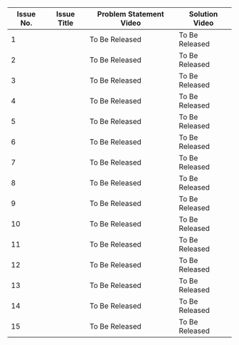 | Issue No. | Issue Title | Problem Statement Video | Solution Video |
|-----------|------------|-------------------------|----------------|
| 1         |  | To Be Released          | To Be Released |
| 2         |  | To Be Released          | To Be Released |
| 3         |  | To Be Released          | To Be Released |
| 4         |  | To Be Released          | To Be Released |
| 5         |  | To Be Released          | To Be Released |
| 6         |  | To Be Released          | To Be Released |
| 7         |  | To Be Released          | To Be Released |
| 8         |  | To Be Released          | To Be Released |
| 9         |  | To Be Released          | To Be Released |
| 10        |  | To Be Released          | To Be Released |
| 11        |  | To Be Released          | To Be Released |
| 12        |  | To Be Released          | To Be Released |
| 13        |  | To Be Released          | To Be Released |
| 14        |  | To Be Released          | To Be Released |
| 15        |  | To Be Released          | To Be Released |